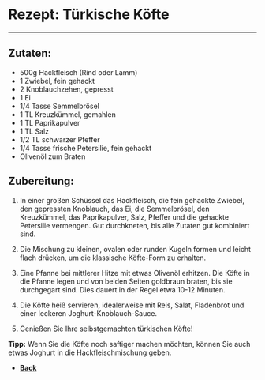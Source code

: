 # Rezept: Türkische Köfte

---

## Zutaten:

- 500g Hackfleisch (Rind oder Lamm)
- 1 Zwiebel, fein gehackt
- 2 Knoblauchzehen, gepresst
- 1 Ei
- 1/4 Tasse Semmelbrösel
- 1 TL Kreuzkümmel, gemahlen
- 1 TL Paprikapulver
- 1 TL Salz
- 1/2 TL schwarzer Pfeffer
- 1/4 Tasse frische Petersilie, fein gehackt
- Olivenöl zum Braten

## Zubereitung:

1. In einer großen Schüssel das Hackfleisch, die fein gehackte Zwiebel, den gepressten Knoblauch, das Ei, die Semmelbrösel, den Kreuzkümmel, das Paprikapulver, Salz, Pfeffer und die gehackte Petersilie vermengen. Gut durchkneten, bis alle Zutaten gut kombiniert sind.

2. Die Mischung zu kleinen, ovalen oder runden Kugeln formen und leicht flach drücken, um die klassische Köfte-Form zu erhalten.

3. Eine Pfanne bei mittlerer Hitze mit etwas Olivenöl erhitzen. Die Köfte in die Pfanne legen und von beiden Seiten goldbraun braten, bis sie durchgegart sind. Dies dauert in der Regel etwa 10-12 Minuten.

4. Die Köfte heiß servieren, idealerweise mit Reis, Salat, Fladenbrot und einer leckeren Joghurt-Knoblauch-Sauce.

5. Genießen Sie Ihre selbstgemachten türkischen Köfte!

**Tipp:** Wenn Sie die Köfte noch saftiger machen möchten, können Sie auch etwas Joghurt in die Hackfleischmischung geben.

-  **[Back](essen.md)**